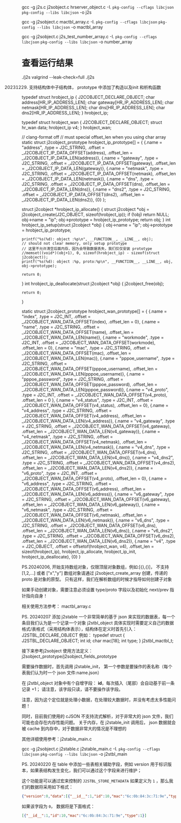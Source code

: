 

gcc -g j2s.c j2sobject.c hrserver_object.c -I. `pkg-config --cflags libcjson` `pkg-config --libs libcjson` -o j2s

gcc -g j2sobject.c mactbl_array.c -I. `pkg-config --cflags libcjson` `pkg-config --libs libcjson` -o mactbl_array

gcc -g j2sobject.c j2s_test_number_array.c -I. `pkg-config --cflags libcjson` `pkg-config --libs libcjson` -o number_array

# 查看运行结果
./j2s
valgrind --leak-check=full ./j2s



20231229. 支持结构体中子结构体， prototype 中添加了构造以及init 和析构函数

typedef struct hrobject_ip {
    J2COBJECT_DECLARE_OBJECT;
    char address[HR_IP_ADDRESS_LEN];
    char gateway[HR_IP_ADDRESS_LEN];
    char netmask[HR_IP_ADDRESS_LEN];
    char dns[HR_IP_ADDRESS_LEN];
    char dns2[HR_IP_ADDRESS_LEN];
} hrobject_ip;


typedef struct hrobject_wan {
    J2COBJECT_DECLARE_OBJECT;
    struct hr_wan data;
    hrobject_ip v4;
} hrobject_wan;

// clang-format off
// must special offset_len when you using char array
static struct j2cobject_prototype hrobject_ip_prototype[] = {
    {.name = "address",              .type = J2C_STRING,    .offset = _J2COBJECT_IP_DATA_OFFSET(address),              .offset_len = _J2COBJECT_IP_DATA_LEN(address)},
    {.name = "gateway",              .type = J2C_STRING,    .offset = _J2COBJECT_IP_DATA_OFFSET(gateway),              .offset_len = _J2COBJECT_IP_DATA_LEN(gateway)},
    {.name = "netmask",              .type = J2C_STRING,    .offset = _J2COBJECT_IP_DATA_OFFSET(netmask),              .offset_len = _J2COBJECT_IP_DATA_LEN(netmask)},
    {.name = "dns",                  .type = J2C_STRING,    .offset = _J2COBJECT_IP_DATA_OFFSET(dns),              .offset_len = _J2COBJECT_IP_DATA_LEN(dns)},
    {.name = "dns2",                 .type = J2C_STRING,    .offset = _J2COBJECT_IP_DATA_OFFSET(dns2),              .offset_len = _J2COBJECT_IP_DATA_LEN(dns2)},
    {0}
};

struct j2cobject *hrobject_ip_allocate() {
    struct j2cobject *obj = j2cobject_create(J2C_OBJECT, sizeof(hrobject_ip));
    if (!obj)
        return NULL;
    obj->name = "ip";
    obj->prototype = hrobject_ip_prototype;
    return obj;
}
int hrobject_ip_setup(struct j2cobject *obj) {
    obj->name = "ip";
    obj->prototype = hrobject_ip_prototype;
    
    printf("%s(%d): object :%p\n", __FUNCTION__, __LINE__, obj);
    // should not clear memory, only setup prototype
    // 这里不允许清空后面内存，因为会导致数据丢失，我们仅仅安装 prototype
    //memset((void*)(obj+1), 0, sizeof(hrobject_ip) - sizeof(struct j2cobject));
    printf("%s(%d): object :%p, proto:%p\n", __FUNCTION__, __LINE__, obj, obj->prototype);

    return 0;
}
int hrobject_ip_deallocate(struct j2cobject *obj) {
    j2cobject_free(obj);
    
    return 0;
}

static struct j2cobject_prototype hrobject_wan_prototype[] = {
    {.name = "index",             .type = J2C_INT,       .offset = _J2COBJECT_WAN_DATA_OFFSET(index),             .offset_len = 0},
    {.name = "name",              .type = J2C_STRING,    .offset = _J2COBJECT_WAN_DATA_OFFSET(name),              .offset_len = _J2COBJECT_WAN_DATA_LEN(name)},
    {.name = "workmode",          .type = J2C_INT,       .offset = _J2COBJECT_WAN_DATA_OFFSET(workmode),          .offset_len = 0},
    {.name = "mac",               .type = J2C_STRING,    .offset = _J2COBJECT_WAN_DATA_OFFSET(mac),               .offset_len = _J2COBJECT_WAN_DATA_LEN(mac)},
    {.name = "pppoe_username",    .type = J2C_STRING,    .offset = _J2COBJECT_WAN_DATA_OFFSET(pppoe_username),    .offset_len = _J2COBJECT_WAN_DATA_LEN(pppoe_username)},
    {.name = "pppoe_password",    .type = J2C_STRING,    .offset = _J2COBJECT_WAN_DATA_OFFSET(pppoe_password),    .offset_len = _J2COBJECT_WAN_DATA_LEN(pppoe_password)},
    {.name = "v4_proto",          .type = J2C_INT,       .offset = _J2COBJECT_WAN_DATA_OFFSET(v4_proto),          .offset_len = 0 },
    {.name = "v4_status",         .type = J2C_INT,       .offset = _J2COBJECT_WAN_DATA_OFFSET(v4_status),         .offset_len = 0},
    {.name = "v4_address",        .type = J2C_STRING,    .offset = _J2COBJECT_WAN_DATA_OFFSET(v4_address),        .offset_len = _J2COBJECT_WAN_DATA_LEN(v4_address)},
    {.name = "v4_gateway",        .type = J2C_STRING,    .offset = _J2COBJECT_WAN_DATA_OFFSET(v4_gateway),        .offset_len = _J2COBJECT_WAN_DATA_LEN(v4_gateway)},
    {.name = "v4_netmask",        .type = J2C_STRING,    .offset = _J2COBJECT_WAN_DATA_OFFSET(v4_netmask),        .offset_len = _J2COBJECT_WAN_DATA_LEN(v4_netmask)},
    {.name = "v4_dns",            .type = J2C_STRING,    .offset = _J2COBJECT_WAN_DATA_OFFSET(v4_dns),            .offset_len = _J2COBJECT_WAN_DATA_LEN(v4_dns)},
    {.name = "v4_dns2",           .type = J2C_STRING,    .offset = _J2COBJECT_WAN_DATA_OFFSET(v4_dns2),           .offset_len = _J2COBJECT_WAN_DATA_LEN(v4_dns2)},
    {.name = "v6_proto",          .type = J2C_INT,       .offset = _J2COBJECT_WAN_DATA_OFFSET(v4_proto),          .offset_len = 0},
    {.name = "v6_address",        .type = J2C_STRING,    .offset = _J2COBJECT_WAN_DATA_OFFSET(v6_address),        .offset_len = _J2COBJECT_WAN_DATA_LEN(v6_address)},
    {.name = "v6_gateway",        .type = J2C_STRING,    .offset = _J2COBJECT_WAN_DATA_OFFSET(v6_gateway),        .offset_len = _J2COBJECT_WAN_DATA_LEN(v6_gateway)},
    {.name = "v6_netmask",        .type = J2C_STRING,    .offset = _J2COBJECT_WAN_DATA_OFFSET(v6_netmask),        .offset_len = _J2COBJECT_WAN_DATA_LEN(v6_netmask)},
    {.name = "v6_dns",            .type = J2C_STRING,    .offset = _J2COBJECT_WAN_DATA_OFFSET(v6_dns),            .offset_len = _J2COBJECT_WAN_DATA_LEN(v6_dns)},
    {.name = "v6_dns2",           .type = J2C_STRING,    .offset = _J2COBJECT_WAN_DATA_OFFSET(v6_dns2),           .offset_len = _J2COBJECT_WAN_DATA_LEN(v6_dns2)},
    {.name = "v4",           .type = J2C_OBJECT,    .offset = offsetof(hrobject_wan, v4),           .offset_len = sizeof(hrobject_ip), hrobject_ip_allocate, hrobject_ip_init, hrobject_ip_deallocate},
    {0}
}


PS.20240206, 开始支持数组对象，仅限顶层对象数组，例如:[{},{}]， 不支持 [1,2,...] 或者 ["x","y"]
数组对象请通过 j2sobject_create_array 创建，传递的 proto 是对象的原型。
只有这样，我们在解析数组的时候才指导如何创建子对象

如果手动创建对象，需要注意必须设置 type/proto 字段以及初始化 next/prev 指针指向自身！

相关使用方法参考： mactbl_array.c

PS. 20240207 添加 j2stable 一个非常简单的基于 json 来实现的数据表，每一个条目我们认为是一个记录一个对象 j2stbl_object
具体实现时需要定义自己的数据格式/表格式（采用结构体表示），结构体在定义时首先引入：J2STBL_DECLARE_OBJECT
例如：
typedef struct {
    J2STBL_DECLARE_OBJECT;
    int id;
    char mac[18];
    int type;
} j2stbl_mactbl_t;

接下来参考j2sobject 使用方法定义：j2sobject_prototype/j2sobject_fields_prototype

需要操作数据时，首先调用 j2stable_init， 第一个参数是要操作的表名称（每个表我们认为时一个 json 文件:name.json）

在 j2stbl_object 对象中有个自增字段： __id__，每次插入（尾部）会自动基于前一条记录 +1；
请注意，该字段只读，请不要操作该字段。

注意，因为这个定位就是处理小数据，在处理较大数据时，并没有考虑太多性能问题！

同时，目前我们使用的 cJSON 不支持流式解析，对于非常大的 json 文件，我们可能也会存在内存性能问题。
关于内存，在 j2stable_init 调用后， json 数据就会被 cache 到内存中，对于数据非常大的情况是不理想的

其他详细使用参考：j2stable_main.c

gcc -g j2sobject.c j2stable.c j2stable_main.c -I. `pkg-config --cflags libcjson` `pkg-config --libs libcjson` -o j2stbl_main


PS. 20240220 在 table 中添加一些表相关辅助字段，例如 version 用于标识版本，如果表结构发生变化，我们可以通过这个字段来进行维护；

这个功能是可以通过宏来控制的 `J2STBL_STORE_METADATA` 如果定义为 `1` ，那么我们的数据将采用如下格式：

```json
{"version":0,"data":[{"__id__":1,"id":10,"mac":"6c:0b:84:3c:71:9e","type":1}]}
```

如果该字段为 `0`， 数据将是下面格式：

```json
[{"__id__":1,"id":10,"mac":"6c:0b:84:3c:71:9e","type":1}]
```
